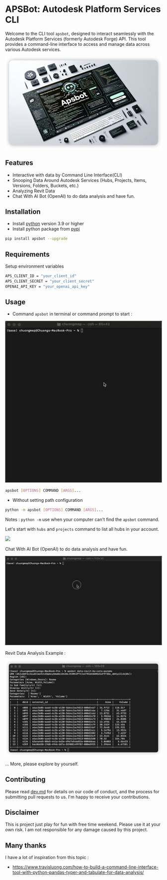 # APSBot: Autodesk Platform Services CLI

Welcome to the CLI tool `apsbot`, designed to interact seamlessly with the Autodesk Platform Services (formerly Autodesk Forge) API. This tool provides a command-line interface to access and manage data across various Autodesk services.

![](docs/apsbot.png)

## Features

- Interactive with data by Command Line Interface(CLI)
- Snooping Data Around Autodesk Services (Hubs, Projects, Items, Versions, Folders, Buckets, etc.)
- Analyzing Revit Data
- Chat With AI Bot (OpenAI) to do data analysis and have fun.

## Installation

- Install [python](https://www.python.org/downloads/) version 3.9 or higher
- Install python package from [pypi](https://pypi.org/project/apsbot/) 

```bash
pip install apsbot --upgrade
```

## Requirements 

Setup environment variables

```bash
APS_CLIENT_ID = "your_client_id"
APS_CLIENT_SECRET = "your_client_secret"
OPENAI_API_KEY = "your_openai_api_key"
```

## Usage

- Command `apsbot` in terminal or command prompt to start :

![apsbot](docs/apsbot-macos.gif)

```bash
apsbot [OPTIONS] COMMAND [ARGS]...
```

- Without setting path configuration
```bash
python -m apsbot [OPTIONS] COMMAND [ARGS]...
```

Notes : `python -m` use when your computer can't find the `apsbot` command.

Let's start with `hubs` and `projects` command to list all hubs in your account.

![](docs/hubs-projects.gif)

Chat With AI Bot (OpenAI) to do data analysis and have fun.

![](docs/chat.gif)

Revit Data Analysis Example :

![](docs/revit-rooms.png)

... More, please explore by yourself.

## Contributing

Please read [dev.md](./docs/dev.md) for details on our code of conduct, and the process for submitting pull requests to us. I'm happy to receive your contributions.

## Disclaimer

This is project just play for fun with free time weekend. Please use it at your own risk. I am not responsible for any damage caused by this project.


## Many thanks 

I have a lot of inspiration from this topic :

- https://www.travisluong.com/how-to-build-a-command-line-interface-tool-with-python-pandas-typer-and-tabulate-for-data-analysis/
